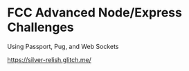 FCC Advanced Node/Express Challenges
============================

Using Passport, Pug, and Web Sockets

https://silver-relish.glitch.me/
